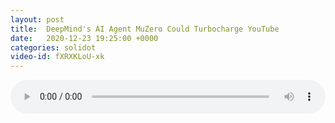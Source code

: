 ```yaml
---
layout: post
title:  DeepMind's AI Agent MuZero Could Turbocharge YouTube
date:   2020-12-23 19:25:00 +0000
categories: solidot
video-id: fXRXKLoU-xk
---
```


<audio src="/assets/927806506ef7eddc1188954404127031.mp3" style="width: 100%;" controls></audio>

